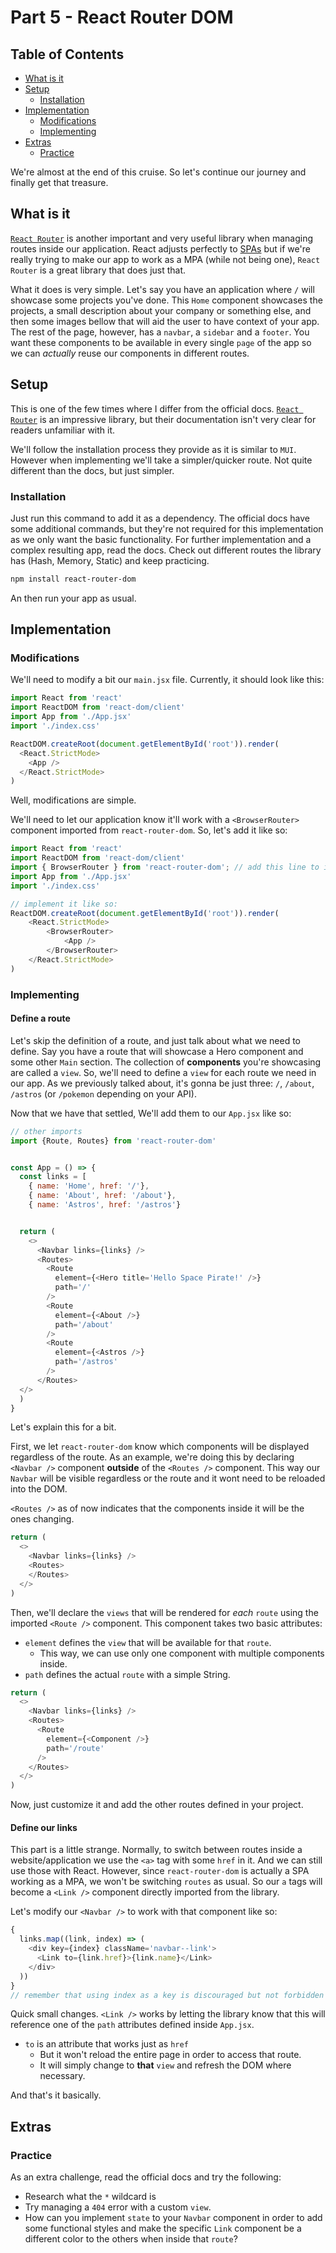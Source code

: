 # Part 5 - React Router DOM

## Table of Contents

<!-- toc -->

- [What is it](#what-is-it)
- [Setup](#setup)
  - [Installation](#installation)
- [Implementation](#implementation)
  - [Modifications](#modifications)
  - [Implementing](#implementing)
- [Extras](#extras)
  - [Practice](#practice)

<!-- tocstop -->

We're almost at the end of this cruise.
So let's continue our journey and finally get that treasure.

## What is it

[`React Router`](https://reactrouter.com/en/main)
is another important and very useful library when managing routes inside our application.
React adjusts perfectly to
[SPAs](https://medium.com/@theadkgroup/spa-vs-mpa-applications-what-are-the-differences-7dc004e62397)
but if we're really trying to make our app to work as a MPA (while not being one),
`React Router` is a great library that does just that.

What it does is very simple.
Let's say you have an application where `/` will showcase some projects you've done.
This `Home` component showcases the projects,
a small description about your company or something else,
and then some images bellow that will aid the user to have context of your app.
The rest of the page, however, has a `navbar`,
a `sidebar` and a `footer`.
You want these components to be available in every single `page`
of the app so we can *actually* reuse our components in different routes.

## Setup

This is one of the few times where I differ from the official docs.
[`React Router`](https://reactrouter.com/en/main) is an impressive library,
but their documentation isn't very clear for readers unfamiliar with it.

We'll follow the installation process they provide as it is similar to `MUI`.
However when implementing we'll take a simpler/quicker route.
Not quite different than the docs, but just simpler.

### Installation

Just run this command to add it as a dependency.
The official docs have some additional commands,
but they're not required for this implementation as we only want the basic functionality.
For further implementation and a complex resulting app, read the docs.
Check out different routes the library has (Hash, Memory, Static) and keep practicing.

```bash
npm install react-router-dom
```

An then run your app as usual.

## Implementation

### Modifications

We'll need to modify a bit our `main.jsx` file.
Currently, it should look like this:

```js
import React from 'react'
import ReactDOM from 'react-dom/client'
import App from './App.jsx'
import './index.css'

ReactDOM.createRoot(document.getElementById('root')).render(
  <React.StrictMode>
    <App />
  </React.StrictMode>
)
```

Well, modifications are simple.

We'll need to let our application know it'll work with a `<BrowserRouter>`
component imported from `react-router-dom`.
So, let's add it like so:

```js
import React from 'react'
import ReactDOM from 'react-dom/client'
import { BrowserRouter } from 'react-router-dom'; // add this line to import it
import App from './App.jsx'
import './index.css'

// implement it like so: 
ReactDOM.createRoot(document.getElementById('root')).render(
    <React.StrictMode>
        <BrowserRouter>
            <App />
        </BrowserRouter>
    </React.StrictMode>
)
```

### Implementing

#### Define a route

Let's skip the definition of a route, and just talk about what we need to define.
Say you have a route that will showcase a Hero component and some other `Main` section.
The collection of **components** you're showcasing are called a `view`.
So, we'll need to define a `view` for each route we need in our app.
As we previously talked about,
it's gonna be just three: `/`, `/about`, `/astros` (or `/pokemon` depending on your API).

Now that we have that settled, We'll add them to our `App.jsx` like so:

```js
// other imports
import {Route, Routes} from 'react-router-dom'


const App = () => {
  const links = [
    { name: 'Home', href: '/'},
    { name: 'About', href: '/about'},
    { name: 'Astros', href: '/astros'}


  return (
    <>
      <Navbar links={links} />
      <Routes> 
        <Route
          element={<Hero title='Hello Space Pirate!' />}
          path='/'
        />
        <Route
          element={<About />}
          path='/about'
        />
        <Route
          element={<Astros />}
          path='/astros'
        />
      </Routes>
  </>
  )
}
```

Let's explain this for a bit.

First, we let `react-router-dom` know which components will be displayed regardless of the route. As an example, we're doing this by declaring `<Navbar />` component **outside** of the `<Routes />` component. This way our `Navbar` will be visible regardless or the route and it wont need to be reloaded into the DOM.

`<Routes />` as of now indicates that the components inside it will be the ones changing.

```js
return (
  <>
    <Navbar links={links} />
    <Routes>
    </Routes>
  </>
)
```

Then, we'll declare the `views` that will be rendered for *each* `route`
using the imported `<Route />` component.
This component takes two basic attributes:

- `element` defines the `view` that will be available for that `route`.
  - This way, we can use only one component with multiple components inside.
- `path` defines the actual `route` with a simple String.

```js
return (
  <>
    <Navbar links={links} />
    <Routes>
      <Route 
        element={<Component />}
        path='/route'
      />
    </Routes>
  </>
)
```

Now, just customize it and add the other routes defined in your project.

#### Define our links

This part is a little strange.
Normally, to switch between routes inside a website/application
we use the `<a>` tag with some `href` in it.
And we can still use those with React.
However, since `react-router-dom` is actually a SPA working as a MPA,
we won't be switching `routes` as usual.
So our `a` tags will become a `<Link />` component directly imported from the library.

Let's modify our `<Navbar />` to work with that component like so:

```js
{
  links.map((link, index) => (
    <div key={index} className='navbar--link'>
      <Link to={link.href}>{link.name}</Link>
    </div>
  ))
}
// remember that using index as a key is discouraged but not forbidden
```

Quick small changes. `<Link />` works by letting the library know that this will reference one of the `path` attributes defined inside `App.jsx`.

- `to` is an attribute that works just as `href`
  - But it won't reload the entire page in order to access that route.
  - It will simply change to **that** `view` and refresh the DOM where necessary.

And that's it basically.

## Extras

### Practice

As an extra challenge, read the official docs and try the following:

- Research what the `*` wildcard is
- Try managing a `404` error with a custom `view`.
- How can you implement `state` to your `Navbar` component in order to add some functional styles and make the specific `Link` component be a different color to the others when inside that `route`?
